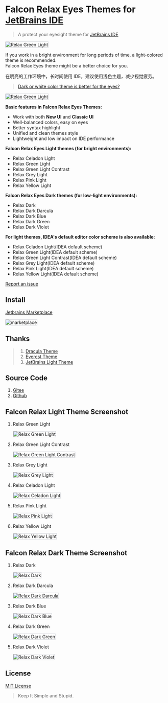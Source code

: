 # Falcon Relax Eyes Themes for [JetBrains IDE](https://www.jetbrains.com/)

> A protect your eyesight theme for [JetBrains IDE](https://www.jetbrains.com/)

<img src="./assets/home.png" alt="Relax Green Light" style="border: 1px solid #CED0D6;">

If you work in a bright environment for long periods of time, a light-colored theme is recommended.
<br/>
Falcon Relax Eyes theme might be a better choice for you.<br/>

在明亮的工作环境中，长时间使用 IDE，建议使用浅色主题，减少视觉疲劳。<br/>

> <a href="https://ux.stackexchange.com/questions/53264/dark-or-white-color-theme-is-better-for-the-eyes">Dark or white color theme is better for the eyes?</a>
<img src="./assets/about.jpg" alt="Relax Green Light" style="border: 1px solid #CED0D6;">

**Basic features in Falcon Relax Eyes Themes:**

- Work with both **New UI** and **Classic UI**
- Well-balanced colors, easy on eyes
- Better syntax highlight
- Unified and clean themes style
- Lightweight and low impact on IDE performance

**Falcon Relax Eyes Light themes (for bright environments):**

- Relax Celadon Light
- Relax Green Light
- Relax Green Light Contrast
- Relax Grey Light
- Relax Pink Light
- Relax Yellow Light

**Falcon Relax Eyes Dark themes (for low-light environments):**

- Relax Dark
- Relax Dark Darcula
- Relax Dark Blue
- Relax Dark Green
- Relax Dark Violet

<b>For light themes, IDEA's default editor color scheme is also available:</b>
- Relax Celadon Light(IDEA default scheme)
- Relax Green Light(IDEA default scheme)
- Relax Green Light Contrast(IDEA default scheme)
- Relax Grey Light(IDEA default scheme)
- Relax Pink Light(IDEA default scheme)
- Relax Yellow Light(IDEA default scheme)

<a href="https://github.com/panxiaoan/falcon-jetbrains-themes/issues">Report an issue</a>

## Install

[Jetbrains Marketplace](https://plugins.jetbrains.com/plugin/26026-falcon-relax-eyes-light-theme)

<img src="./assets/marketplace.jpg" alt="marketplace" style="border: 1px solid #CED0D6;">

## Thanks

> 1. [Dracula Theme](https://plugins.jetbrains.com/plugin/12275-dracula-theme)
> 2. [Everest Theme](https://plugins.jetbrains.com/plugin/22653-everest-theme)
> 3. [JetBrains Light Theme](https://www.jetbrains.com/idea/)

## Source Code

1. [Gitee](https://gitee.com/panxiaoan/falcon-jetbrains-themes)
2. [Github](https://github.com/panxiaoan/falcon-jetbrains-themes)

## Falcon Relax Light Theme Screenshot

1. Relax Green Light

    <img src="./assets/relax-green-light.jpg" alt="Relax Green Light" style="border: 1px solid #CED0D6;">

2. Relax Green Light Contrast

    <img src="./assets/relax-green-light-contrast.jpg" alt="Relax Green Light Contrast" style="border: 1px solid #CED0D6;">

3. Relax Grey Light

    <img src="./assets/relax-grey-light.jpg" alt="Relax Grey Light" style="border: 1px solid #CED0D6;">

4. Relax Celadon Light

    <img src="./assets/relax-celadon-light.jpg" alt="Relax Celadon Light" style="border: 1px solid #CED0D6;">

5. Relax Pink Light

    <img src="./assets/relax-pink-light.jpg" alt="Relax Pink Light" style="border: 1px solid #CED0D6;">

6. Relax Yellow Light

    <img src="./assets/relax-yellow-light.jpg" alt="Relax Yellow Light" style="border: 1px solid #CED0D6;">

## Falcon Relax Dark Theme Screenshot

1. Relax Dark

    <img src="./assets/relax-dark.jpg" alt="Relax Dark" style="border: 1px solid #CED0D6;">

2. Relax Dark Darcula

    <img src="./assets/relax-dark-darcula.jpg" alt="Relax Dark Darcula" style="border: 1px solid #CED0D6;">

3. Relax Dark Blue

    <img src="./assets/relax-dark-blue.jpg" alt="Relax Dark Blue" style="border: 1px solid #CED0D6;">

4. Relax Dark Green

    <img src="./assets/relax-dark-green.jpg" alt="Relax Dark Green" style="border: 1px solid #CED0D6;">

5. Relax Dark Violet

    <img src="./assets/relax-dark-violet.jpg" alt="Relax Dark Violet" style="border: 1px solid #CED0D6;">

## License

[MIT License](./LICENSE)

> Keep It Simple and Stupid.